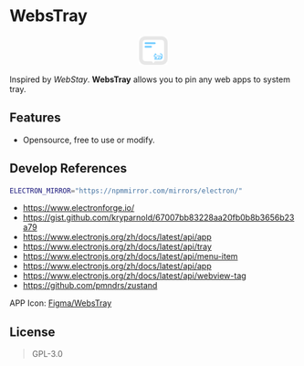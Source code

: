 # WebsTray

<p align="center">
  <img src="public/WebsTray.png" alt="描述" width="50" height="50">
</p>

Inspired by _WebStay_. **WebsTray** allows you to pin any web apps to system tray.

## Features

- Opensource, free to use or modify.

## Develop References

```bash
ELECTRON_MIRROR="https://npmmirror.com/mirrors/electron/"
```

- https://www.electronforge.io/
- https://gist.github.com/kryparnold/67007bb83228aa20fb0b8b3656b23a79
- https://www.electronjs.org/zh/docs/latest/api/app
- https://www.electronjs.org/zh/docs/latest/api/tray
- https://www.electronjs.org/zh/docs/latest/api/menu-item
- https://www.electronjs.org/zh/docs/latest/api/app
- https://www.electronjs.org/zh/docs/latest/api/webview-tag
- https://github.com/pmndrs/zustand

APP Icon: [Figma/WebsTray](https://www.figma.com/design/ZU2hK5Z1rKUuyu092ukdga/WebsTray)

## License

> GPL-3.0
